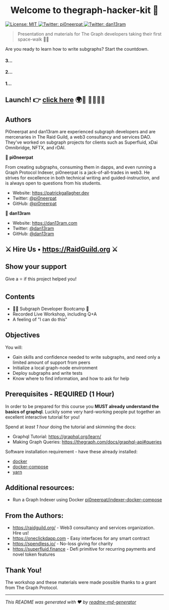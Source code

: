 <h1 align="center">Welcome to thegraph-hacker-kit 👋</h1>
<p>
  <a href="#" target="_blank">
    <img alt="License: MIT" src="https://img.shields.io/badge/License-MIT-yellow.svg" />
  </a>
  <a href="https://twitter.com/pi0neerpat" target="_blank">
    <img alt="Twitter: pi0neerpat" src="https://img.shields.io/twitter/follow/pi0neerpat.svg?style=social" />
  </a>
   <a href="https://twitter.com/dan13ram" target="_blank">
    <img alt="Twitter: dan13ram" src="https://img.shields.io/twitter/follow/dan13ram.svg?style=social" />
  </a>
</p>

> Presentation and materials for The Graph developers taking their first space-walk 🧑‍🚀

Are you ready to learn how to write subgraphs? Start the countdown.

#### 3...

#### 2...

#### 1...

## Launch! 👉 [click here](https://gitpod.io/#https://github.com/pi0neerpat/thegraph-hacker-kit) 🌍🚀 🌠🧑‍🚀🌙

## Authors

Pi0neerpat and dan13ram are experienced subgraph developers and are mercenaries in The Raid Guild, a web3 consultancy and services DAO. They've worked on subgraph projects for clients such as Superfluid, xDai Omnibridge, NFTX, and rDAI.

👤 **pi0neerpat**

From creating subgraphs, consuming them in dapps, and even running a Graph Protocol Indexer, pi0neerpat is a jack-of-all-trades in web3. He strives for excellence in both technical writing and guided-instruction, and is always open to questions from his students.

- Website: https://patrickgallagher.dev
- Twitter: [@pi0neerpat](https://twitter.com/pi0neerpat)
- GitHub: [@pi0neerpat](https://github.com/pi0neerpat)

👤 **dan13ram**

- Website: https://dan13ram.com
- Twitter: [@dan13ram](https://twitter.com/dan13ram)
- GitHub: [@dan13ram](https://github.com/dan13ram)

## ⚔️ Hire Us • https://RaidGuild.org ⚔️

## Show your support

Give a ⭐️ if this project helped you!

## Contents

- 🧑‍🚀 Subgraph Developer Bootcamp 🥾
- Recorded Live Workshop, including Q+A
- A feeling of "I can do this"

## Objectives

You will:

- Gain skills and confidence needed to write subgraphs, and need only a limited amount of support from peers
- Initialize a local graph-node environment
- Deploy subgraphs and write tests
- Know where to find information, and how to ask for help

## Prerequisites - REQUIRED (1 Hour)

In order to be prepared for this course you **MUST already understand the basics of graphql**. Luckily some very hard-working people put together an excellent interactive tutorial for you!

Spend at _least 1 hour_ doing the tutorial and skimming the docs:

- Graphql Tutorial: https://graphql.org/learn/
- Making Graph Queries: https://thegraph.com/docs/graphql-api#queries

Software installation requirement - have these already installed:

- [docker](https://docs.docker.com/install/)
- [docker-compose](https://docs.docker.com/compose/install/)
- [yarn](https://yarnpkg.com/getting-started/install/)


## Additional resources:

- Run a Graph Indexer using Docker [pi0neerpat/indexer-docker-compose](https://github.com/pi0neerpat/indexer-docker-compose)

## From the Authors:

- https://raidguild.org/ - Web3 consultancy and services organization. Hire us!
- https://oneclickdapp.com - Easy interfaces for any smart contract
- https://spendless.io/ - No-loss giving for charity
- https://superfluid.finance - Defi primitive for recurring payments and novel token features

## Thank You!

The workshop and these materials were made possible thanks to a grant from The Graph Protocol.

---

_This README was generated with ❤️ by [readme-md-generator](https://github.com/kefranabg/readme-md-generator)_
